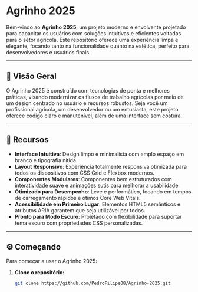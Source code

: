 # Agrinho 2025

Bem-vindo ao **Agrinho 2025**, um projeto moderno e envolvente projetado para capacitar os usuários com soluções intuitivas e eficientes voltadas para o setor agrícola. Este repositório oferece uma experiência limpa e elegante, focando tanto na funcionalidade quanto na estética, perfeito para desenvolvedores e usuários finais.

---

## 🚀 Visão Geral

O Agrinho 2025 é construído com tecnologias de ponta e melhores práticas, visando modernizar os fluxos de trabalho agrícolas por meio de um design centrado no usuário e recursos robustos. Seja você um profissional agrícola, um desenvolvedor ou um entusiasta, este projeto oferece código claro e manutenível, além de uma interface sem costura.

---

## 🌟 Recursos

- **Interface Intuitiva**: Design limpo e minimalista com amplo espaço em branco e tipografia nítida.
- **Layout Responsivo**: Experiência totalmente responsiva otimizada para todos os dispositivos com CSS Grid e Flexbox modernos.
- **Componentes Modulares**: Componentes bem estruturados com interatividade suave e animações sutis para melhorar a usabilidade.
- **Otimizado para Desempenho**: Leve e performático, focando em tempos de carregamento rápidos e ótimos Core Web Vitals.
- **Acessibilidade em Primeiro Lugar**: Elementos HTML5 semânticos e atributos ARIA garantem que seja utilizável por todos.
- **Pronto para Modo Escuro**: Projetado com flexibilidade para suportar tema escuro com propriedades CSS personalizadas.

---

## ⚙️ Começando

Para começar a usar o Agrinho 2025:

1. **Clone o repositório:**
   ```bash
   git clone https://github.com/PedroFilipe08/Agrinho-2025.git

